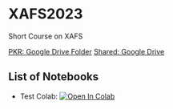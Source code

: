 # XAFS2023
Short Course on XAFS


[PKR: Google Drive Folder](https://drive.google.com/drive/u/1/folders/1cvrEAqEUza7zB9Dw9aWN0d4X-x45wwH8)
[Shared: Google Drive]()


## List of Notebooks
- Test Colab: <a target="_blank" href="https://colab.research.google.com/github/pkrouth/XAFS2023/blob/pkrouth-MCR/notebooks/Test_Colab.ipynb">
  <img src="https://colab.research.google.com/assets/colab-badge.svg" alt="Open In Colab"/>
</a>
